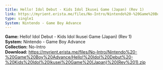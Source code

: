 ```yaml
---
title: Hello! Idol Debut - Kids Idol Ikusei Game (Japan) (Rev 1)
link: https://myrient.erista.me/files/No-Intro/Nintendo%20-%20Game%20Boy%20Advance/Hello!%20Idol%20Debut%20-%20Kids%20Idol%20Ikusei%20Game%20(Japan)%20(Rev%201).zip
type: single1
System: Nintendo - Game Boy Advance
---
```

<b>Game:</b> Hello! Idol Debut - Kids Idol Ikusei Game (Japan) (Rev 1)<br>
<b>System:</b> Nintendo - Game Boy Advance<br>
<b>Collection:</b> No-Intro<br>
<b>Download:</b> https://myrient.erista.me/files/No-Intro/Nintendo%20-%20Game%20Boy%20Advance/Hello!%20Idol%20Debut%20-%20Kids%20Idol%20Ikusei%20Game%20(Japan)%20(Rev%201).zip